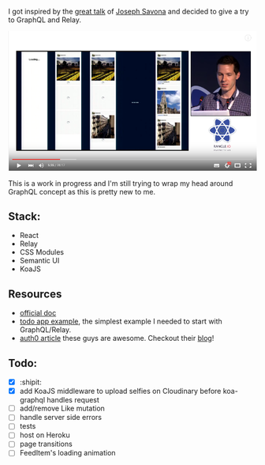 I got inspired by the [great talk](https://youtu.be/IrgHurBjQbg) of [Joseph Savona](https://twitter.com/en_JS) and decided to give a try to GraphQL and Relay.

[![Joseph Savona - Relay: An Application Framework For React at react-europe 2015](presentation/joe_talk.png)](https://youtu.be/IrgHurBjQbg)

This is a work in progress and I'm still trying to wrap my head around GraphQL concept as this is pretty new to me.

## Stack:
- React
- Relay
- CSS Modules
- Semantic UI
- KoaJS

## Resources
- [official doc](https://facebook.github.io/relay/docs/getting-started.html#content)
- [todo app example](https://github.com/facebook/relay/tree/master/examples/todo), the simplest example I needed to start with GraphQL/Relay. 
- [auth0 article](https://auth0.com/blog/2015/10/06/getting-started-with-relay/) these guys are awesome. Checkout their [blog](https://auth0.com/blog/)!

## Todo:
- [x] :shipit:
- [x] add KoaJS middleware to upload selfies on Cloudinary before koa-graphql handles request
- [ ] add/remove Like mutation
- [ ] handle server side errors
- [ ] tests
- [ ] host on Heroku
- [ ] page transitions
- [ ] FeedItem's loading animation
